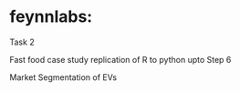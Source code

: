 # feynnlabs:
Task 2

Fast food case study replication of R to python upto Step 6

Market Segmentation of EVs
